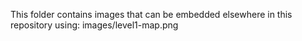 This folder contains images that can be embedded elsewhere in this repository using: images/level1-map.png

